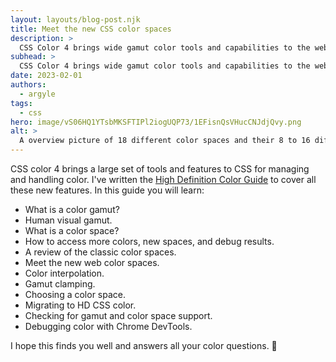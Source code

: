 ```yaml
---
layout: layouts/blog-post.njk
title: Meet the new CSS color spaces
description: >
  CSS Color 4 brings wide gamut color tools and capabilities to the web: more colors, manipulation functions, and better gradients.
subhead: >
  CSS Color 4 brings wide gamut color tools and capabilities to the web: more colors, manipulation functions, and better gradients.
date: 2023-02-01
authors:
  - argyle
tags:
  - css
hero: image/vS06HQ1YTsbMKSFTIPl2iogUQP73/1EFisnQsVHucCNJdjQvy.png
alt: >
  A overview picture of 18 different color spaces and their 8 to 16 different syntaxes for specifying color.
---
```


CSS color 4 brings a large set of tools and features to CSS for managing and
handling color. I've written the [High Definition Color
Guide](/articles/high-definition-css-color-guide/) to cover all these new
features. In this guide you will learn:

- What is a color gamut?
- Human visual gamut.
- What is a color space?
- How to access more colors, new spaces, and debug results.
- A review of the classic color spaces.
- Meet the new web color spaces.
- Color interpolation.
- Gamut clamping.
- Choosing a color space.
- Migrating to HD CSS color.
- Checking for gamut and color space support.
- Debugging color with Chrome DevTools.

I hope this finds you well and answers all your color questions. 🙂
